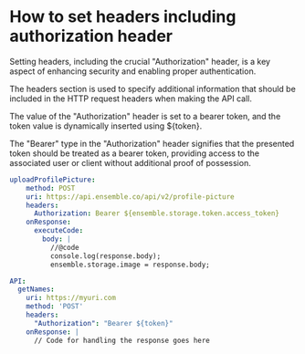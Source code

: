 # How to set headers including authorization header

Setting headers, including the crucial "Authorization" header, is a key aspect of enhancing security and enabling proper authentication.

The headers section is used to specify additional information that should be included in the HTTP request headers when making the API call. 

The value of the "Authorization" header is set to a bearer token, and the token value is dynamically inserted using ${token}.

The "Bearer" type in the "Authorization" header signifies that the presented token should be treated as a bearer token, providing access to the associated user or client without additional proof of possession. 

````yaml
uploadProfilePicture:
    method: POST
    uri: https://api.ensemble.co/api/v2/profile-picture
    headers:
      Authorization: Bearer ${ensemble.storage.token.access_token}
    onResponse:
      executeCode:
        body: |
          //@code
          console.log(response.body);
          ensemble.storage.image = response.body;
````
````yaml
API:
  getNames:
    uri: https://myuri.com
    method: 'POST'
    headers:      
      "Authorization": "Bearer ${token}"
    onResponse: |
      // Code for handling the response goes here
````